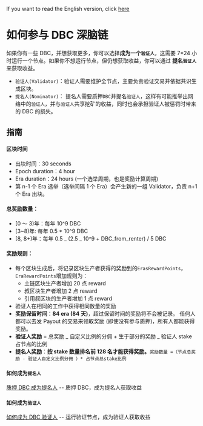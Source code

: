 If you want to read the English version, click [here](README_EN.md)

# 如何参与 DBC 深脑链

如果你有一些 DBC，并想获取更多，你可以选择**成为一个`验证人`**，这需要 7\*24 小时运行一个节点。如果你不想运行节点，但仍想获取收益，你可以通过 **提名`验证人`** 来获取收益。

- `验证人(Validator)`：验证人需要维护全节点，主要负责验证交易并依据共识生成区块。
- `提名人(Nominator)`： 提名人需要质押`DBC`并提名`验证人`，这样有可能推举出网络中的`验证人`，并与`验证人`共享挖矿的收益，同时也会承担验证人被惩罚时带来的 DBC 的损失。

## 指南

#### 区块时间

- 出块时间：30 seconds
- Epoch duration：4 hour
- Era duration：24 hours (一个选举周期，也是奖励计算周期)
- 第 n-1 个 Era 选举（选举间隔 1 个 Era）会产生新的一组 Validator，负责 n+1 个 Era 出块。

#### 总奖励数量：

- [0 ～ 3)年：每年 10^9 DBC
- [3~8)年: 每年 0.5 \* 10^9 DBC
- [8, 8+)年：每年 0.5 _ (2.5 _ 10^9 + DBC_from_renter) / 5 DBC

#### 奖励规则：

- 每个区块生成后，将记录区块生产者获得的奖励到的`ErasRewardPoints`，`EraRewardPoints`增加规则为：
  - 主链区块生产者增加 20 点 reward
  - 叔区块生产者增加 2 点 reward
  - 引用叔区块的生产者增加 1 点 reward
- 验证人在相同的工作中获得相同数量的奖励
- **奖励保留时间**：**84 era (84 天)**，超过保留时间的奖励将不会被记录。 任何人都可以去发 Payout 的交易来领取奖励 (即使没有参与质押)，所有人都能获得奖励。
- **验证人奖励** = 总奖励 _ 自定义比例的分佣 + 生于部分的奖励 _ 验证人 stake 占节点的比例
- **提名人奖励**：**按 stake 数量排名前 128 名才能获得奖励。**`奖励数量 =（节点总奖励 - 验证人自定义比例分佣 ）* 占节点总stake比例`

#### 如何成为`提名人`

[质押 DBC 成为提名人](docs/staking_dbc_and_voting.md) -- 质押 DBC，成为提名人获取收益

#### 如何成为`验证人`

[如何成为 DBC 验证人](docs/join_dbc_network.md) -- 运行验证节点，成为验证人获取收益
